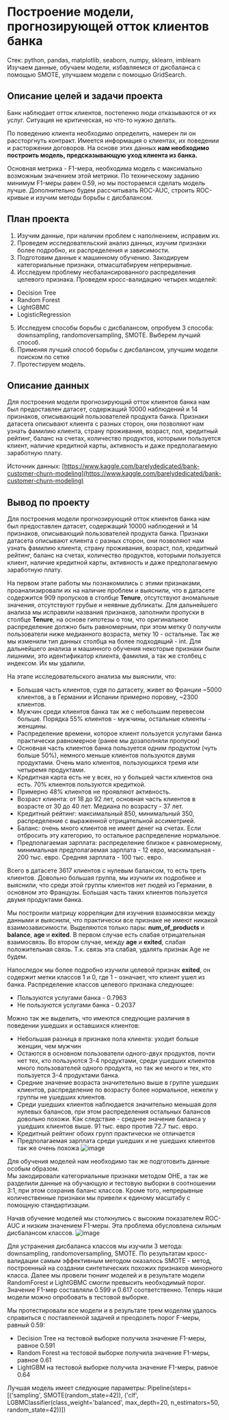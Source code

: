# Построение модели, прогнозирующей отток клиентов банка
Стек: python, pandas, matplotlib, seaborn, numpy, sklearn, imblearn
Изучаем данные, обучаем модели, избавляемся от дисбаланса с помощью SMOTE, улучшаем модели с помощью GridSearch.

## Описание целей и задачи проекта
Банк наблюдает отток клиентов, постепенно люди отказываются от их услуг. Ситуация не критическая, но что-то нужно делать.

По поведению клиента необходимо определить, намерен ли он рассторгнуть контракт. Имеется информация о клиентах, их поведении и расторжении договоров. На основе этих данных **нам необходимо построить модель, предсказывающую уход клиента из банка.**

Основная метрика - F1-мера, необходима модель с максимально возможным значением этой метрики. По техническому заданию минимум F1-меры равен 0.59, но мы постораемся сделать модель лучше. Дополнительно будем рассчитывать ROC-AUC, строить ROC-кривые и изучим методы борьбы с дисбалансом.

## План проекта
1. Изучим данные, при наличии проблем с наполнением, исправим их.
2. Проведем исследовательский анализ данных, изучим признаки более подробно, их распределения и зависимости.
3. Подготовим данные к машинному обучению. Закодируем категориальные признаки, отмасштабируем непрерывные.
4. Исследуем проблему несбалансированного распределения целевого признака. Проведем кросс-валидацию четырех моделей:
* Decision Tree
* Random Forest
* LightGBMC
* LogisticRegression 
5. Исследуем способы борьбы с дисбалансом, опробуем 3 способа: downsampling, randomoversampling, SMOTE. Выберем лучший способ.
6. Применяя лучший способ борьбы с дисбалансом, улучшим модели поиском по сетке
7. Протестируем модель.

## Описание данных
Для построения модели прогнозирующий отток клиентов банка нам был предоставлен датасет, содержащий 10000 наблюдений и 14 признаков, описывающий пользователей продукта банка. Признаки датасета описывают клиента с разных сторон, они позволяют нам узнать фамилию клиента, страну проживания, возраст, пол, кредитный рейтинг, баланс на счетах, количество продуктов, которыми пользуется клиент, наличие кредитной карты, активность и даже предполагаемую заработную плату.

Источник данных: [https://www.kaggle.com/barelydedicated/bank-customer-churn-modeling](https://www.kaggle.com/barelydedicated/bank-customer-churn-modeling)

## Вывод по проекту
Для построения модели прогнозирующий отток клиентов банка нам был предоставлен датасет, содержащий 10000 наблюдений и 14 признаков, описывающий пользователей продукта банка. Признаки датасета описывают клиента с разных сторон, они позволяют нам узнать фамилию клиента, страну проживания, возраст, пол, кредитный рейтинг, баланс на счетах, количество продуктов, которыми пользуется клиент, наличие кредитной карты, активность и даже предполагаемую заработную плату.

На первом этапе работы мы познакомились с этими признаками, проанализировали их на наличие проблем и выяснили, что в датасете содержится 909 пропусков в столбце **Tenure**, отсутствуют аномальные значения, отсутствуют грубые и неявные дубликаты. Для дальнейшего анализа мы исправили названия признаков, заполнили пропуски в столбце **Tenure**, на основе гипотезы о том, что оригинальное распределение должно быть равномерным, при этом метку 0 получили пользователи ниже медианного возраста, метку 10 - остальные. Так же мы изменили тип данных столбца на более подходящий - int. Для дальнейшего анализа и машинного обучения некоторые признаки были лишними, это идентификатор клиента, фамилия, а так же столбец с индексом. Их мы удалили.

На этапе исследовательского анализа мы выяснили, что:
* Большая часть клиентов, судя по датасету, живет во Франции ~5000 клиентов, а в Германии и Испании примерно поровну, ~2300 клиентов.
* Мужчин среди клиентов банка так же с небольшим перевесом больше. Порядка 55% клиентов - мужчины, остальные клиенты - женщины.  
* Распределение времени, которое клиент пользуется услугами банка практически равномерное (ранее мы дозаполняли пропуски)
* Основная часть клиентов банка пользуется одним продуктом (чуть больше 50%), немного меньше клиентов пользуются двумя продуктами. Очень мало клиентов, пользующихся тремя или четыремя продуктами.  
* Кредитная карта есть не у всех, но у большей части клиентов она есть. 70% клиентов пользуются кредиткой.  
* Примерно 48% клиентов не проявляют активность.
* Возраст клиента: от 18 до 92 лет, основная часть клиентов в возрасте от 30 до 40 лет. Медиана по возрасту - 37 лет.
* Кредитный рейтинг: максимальный 850, минимальный 350, распределение с выраженной отрицательной ассиметрией.
* Баланс: очень много клиентов не имеет денег на счетах. Если отбросить эту категорию, то остальное распределение нормальное.
* Предполагаемая зарплата: распределение близкое к равномерному, минимальная предполагаемая зарплата - 12 евро, маскимальная - 200 тыс. евро. Средняя зарплата - 100 тыс. евро.  

Всего в датасете 3617 клиентов с нулевым балансом, то есть треть клиентов. Довольно большая группа, мы изучили их подробнее и выяснили, что среди этой группы клиентов нет людей из Германии, в основном это Французы. Большая часть таких клиентов пользуется двумя продуктами банка.

Мы построили матрицу корреляции для изучения взаимосвязи между данными и выяснили, что практически все признаке не имеют никакой взаимозависимости. Выделяются только пары: **num_of_products** и **balance**, **age** и **exited**. В первом случае есть слабая отрицательная взаимосвязь. Во втором случае, между **age** и **exited**, слабая положительная связь. Т.к. связь эта слабая, удалять признак Age не будем.

Напоследок мы более подробно изучили целевой признак **exited**, он содержит метки классов 1 и 0, где 1 - означает, что клиент ушел из банка. Распределение классов целевого признака следующее:
* Пользуются услугами банка - 0.7963
* Не пользуются услугами банка - 0.2037


Можно так же выделить, что имеются следующие различия в поведении ушедших и оставшихся клиентов:
* Небольшая разница в признаке пола клиента: уходит больше женщин, чем мужчин
* Остаются в основном пользователи одного-двух продуктов, почти нет тех, кто пользуются 3-4 продуктами, среди ушедших клиентов много пользователей одного продукта, но так же много и тех, кто пользуется 3-4 продуктами банка.
* Средние значение возраста значитетельно выше в группе ушедших клиентов, распределение по возрасту более нормальное, нежели у группы не ушедших клиентов.
* Среди ушедших клиентов наблюдается значительно меньшая доля нулевых балансов, при этом распределения остальных балансов довольно похожи. Как следствие - среднее значение баланса у ушедших клиентов выше. 91 тыс. евро против 72.7 тыс. евро.
* Кредитный рейтинг обоих групп практически не отличается
* Предполагаемая зарплата среди ушедших и не ушедших клиентов так же очень похожа
![image](https://user-images.githubusercontent.com/109238063/200199376-66bc0b53-e877-4ecb-aa98-3fa8c6fdf18b.png)


Для обучения моделей нам необходимо так же подготовить данные особым образом.  
Мы закодировали категориальные признаки методом OHE, а так же разделили данные на обучающую и тестовую выборки в соотношении 3:1, при этом сохранив баланс классов. Кроме того, непрерывные количественные признаки мы привели к единому масштабу с помощную стандартизации.

Начав обучение моделей мы столкнулись с высоким показателем ROC-AUC и низким значением F1-меры. Эта проблема обусловлена сильным дисбалансом классов.
![image](https://user-images.githubusercontent.com/109238063/200199438-251e434f-0f81-47ac-bd69-1bdb054ca888.png)


Для устранения дисбаланса классов мы изучили 3 метода: downsampling, randomoversampling, SMOTE. По результатам кросс-валидации самым эффективным методом оказалось SMOTE - метод, построенный на создании синтетических похожих признаков минорного класса. Далее мы провели тюнинг моделей и в результате модели RandomForest и LightGBMC смогли превысить необходимый порог. Значение F1-мер составляли 0.599 и 0.617 соответственно. Теперь наши модели можно опробовать в тестовой выборке.


Мы протестировали все модели и в результате трем моделям удалось справиться с поставленной задачей и преодолеть порог F-меры, равный 0.59:
* Decision Tree на тестовой выборке получила значение F1-меры, равное 0.591
* Random Forest на тестовой выборке получила значение F1-меры, равное 0.61
* LightGBM на тестовой выборке получила значение F1-меры, равное 0.64

Лучшая модель имеет следующие параметры:
Pipeline(steps=[('sampling', SMOTE(random_state=42)),
                ('clf',
                 LGBMClassifier(class_weight='balanced', max_depth=20,
                                n_estimators=50, random_state=42))])
